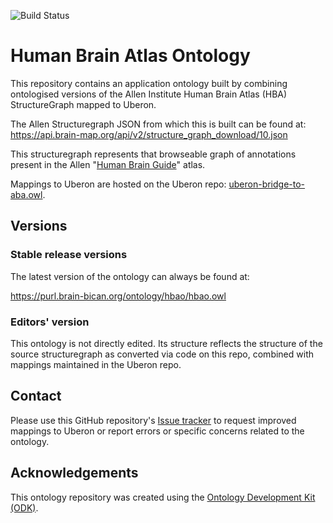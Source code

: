 
![Build Status](https://github.com/hkir-dev/human_brain_atlas_ontology/workflows/CI/badge.svg)

# Human Brain Atlas Ontology

This repository contains an application ontology built by combining ontologised versions of the Allen Institute Human Brain Atlas (HBA) StructureGraph mapped to Uberon. 

The Allen Structuregraph JSON from which this is built can be found at: https://api.brain-map.org/api/v2/structure_graph_download/10.json

This structuregraph represents that browseable graph of annotations present in the Allen "[Human Brain Guide](https://atlas.brain-map.org/atlas?atlas=265297125)" atlas.

Mappings to Uberon are hosted on the Uberon repo: [uberon-bridge-to-aba.owl](https://raw.githubusercontent.com/obophenotype/uberon/master/src/ontology/bridge/uberon-bridge-to-aba.owl).

## Versions

### Stable release versions

The latest version of the ontology can always be found at:

https://purl.brain-bican.org/ontology/hbao/hbao.owl

### Editors' version

This ontology is not directly edited.  Its structure reflects the structure of the source structuregraph as converted via code on this repo, combined with mappings maintained in the Uberon repo.

## Contact

Please use this GitHub repository's [Issue tracker](https://github.com/brain-bican/human_brain_atlas_ontology/issues) to request improved mappings to Uberon or report errors or specific concerns related to the ontology.

## Acknowledgements

This ontology repository was created using the [Ontology Development Kit (ODK)](https://github.com/INCATools/ontology-development-kit).

